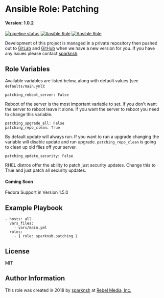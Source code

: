 # Ansible Role: Patching

#### Version: 1.0.2

[![pipeline status](https://gitlab.com/sparknsh/ansible-role-patching/badges/master/pipeline.svg)](https://gitlab.com/sparknsh/ansible-role-patching/commits/master)
[![Ansible Role](https://img.shields.io/ansible/role/29003.svg)](https://galaxy.ansible.com/sparknsh/patching)
[![Ansible Role](https://img.shields.io/ansible/role/d/29003.svg)](https://galaxy.ansible.com/sparknsh/patching)

Development of this project is managed in a private repository then pushed out to [GitLab](https://gitlab.com/sparknsh/ansible-role-patching) and [GitHub](https://github.com/sparknsh/ansible-role-patching) when we have a new version for you. If you have any issues please contact [sparknsh](https://www.sparknsh.com/contact?type=issue&name=ansible-role-patching)

## Role Variables

Available variables are listed below, along with default values (see `defaults/main.yml`):

    patching_reboot_server: False

Reboot of the server is the most important variable to set. If you don't want the server to reboot leave it alone. If you want the server to reboot you need to change this variable. 


    patching_upgrade_all: False
    patching_repo_clean: True

By default update will always run. If you want to run a upgrade changing the variable will disable update and run upgrade. `patching_repo_clean` is going to clean up old files off your server. 


    patching_update_security: False

RHEL distros offer the ability to patch just security updates. Change this to True and just patch all security updates. 

#### Coming Soon

Fedora Support in Version 1.5.0

## Example Playbook

    - hosts: all
      vars_files:
        - vars/main.yml
      roles:
        - { role: sparknsh.patching }

## License

MIT

## Author Information

This role was created in 2018 by [sparknsh](https://www.sparknsh.com) at [Rebel Media, Inc.](https://www.rebelmedia.io/)
